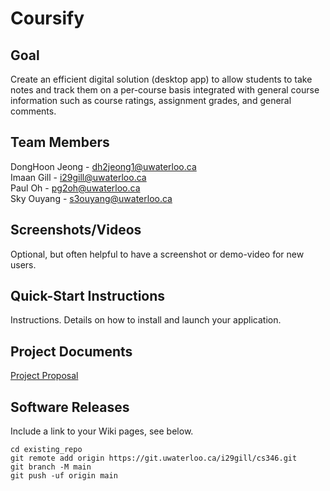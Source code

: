 # Coursify

## Goal
Create an efficient digital solution (desktop app) to allow students to take notes and track them on a per-course basis integrated with general course information such as course ratings, assignment grades, and general comments.

## Team Members
DongHoon Jeong - dh2jeong1@uwaterloo.ca\
Imaan Gill - i29gill@uwaterloo.ca\
Paul Oh - pg2oh@uwaterloo.ca\
Sky Ouyang - s3ouyang@uwaterloo.ca

## Screenshots/Videos
Optional, but often helpful to have a screenshot or demo-video for new users.

## Quick-Start Instructions
Instructions. Details on how to install and launch your application. 

## Project Documents
[Project Proposal](https://git.uwaterloo.ca/i29gill/cs346/-/wikis/Project-Proposal)

## Software Releases
Include a link to your Wiki pages, see below.

```
cd existing_repo
git remote add origin https://git.uwaterloo.ca/i29gill/cs346.git
git branch -M main
git push -uf origin main
```
